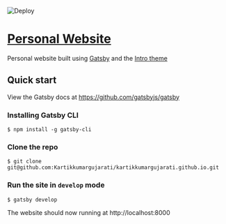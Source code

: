 ![Deploy](https://github.com/Kartikkumargujarati/kartikkumargujarati.github.io/actions/workflows/deploy.yml/badge.svg)

# [Personal Website](https://kartikkumargujarati.github.io)

Personal website built using [Gatsby](https://github.com/gatsbyjs/gatsby) and the [Intro theme](https://github.com/wkocjan/gatsby-theme-intro)

## Quick start

View the Gatsby docs at https://github.com/gatsbyjs/gatsby

### Installing Gatsby CLI

```
$ npm install -g gatsby-cli
```

### Clone the repo

```
$ git clone git@github.com:Kartikkumargujarati/kartikkumargujarati.github.io.git
```

### Run the site in `develop` mode

```
$ gatsby develop
```
The website should now running at http://localhost:8000
